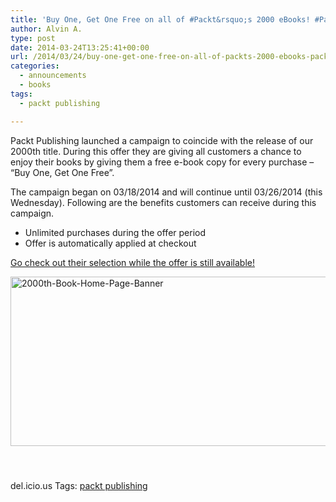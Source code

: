 ```yaml
---
title: 'Buy One, Get One Free on all of #Packt&rsquo;s 2000 eBooks! #Packt2k'
author: Alvin A.
type: post
date: 2014-03-24T13:25:41+00:00
url: /2014/03/24/buy-one-get-one-free-on-all-of-packts-2000-ebooks-packt2k/
categories:
  - announcements
  - books
tags:
  - packt publishing

---
```

Packt Publishing launched a campaign to coincide with the release of our 2000th title. During this offer they are giving all customers a chance to enjoy their books by giving them a free e-book copy for every purchase &#8211; &#8220;Buy One, Get One Free&#8221;.

The campaign began on 03/18/2014 and will continue until 03/26/2014 (this Wednesday). Following are the benefits customers can receive during this campaign.

  * Unlimited purchases during the offer period
  * Offer is automatically applied at checkout

[Go check out their selection while the offer is still available!][1]

[<img loading="lazy" decoding="async" title="2000th-Book-Home-Page-Banner" style="border-top: 0px; border-right: 0px; background-image: none; border-bottom: 0px; padding-top: 0px; padding-left: 0px; margin: 0px 0px 10px; border-left: 0px; display: inline; padding-right: 0px" border="0" alt="2000th-Book-Home-Page-Banner" src="/wp-content/uploads/2014/03/2000th-Book-Home-Page-Banner.png" width="644" height="271" />][1]

&nbsp;

<div id="scid:0767317B-992E-4b12-91E0-4F059A8CECA8:c40e89b6-a203-4569-8a4e-5e1525a5459d" class="wlWriterEditableSmartContent" style="float: none; padding-bottom: 0px; padding-top: 0px; padding-left: 0px; margin: 0px; display: inline; padding-right: 0px">
  del.icio.us Tags: <a href="http://del.icio.us/popular/packt+publishing" rel="tag">packt publishing</a>
</div>

 [1]: http://bit.ly/1j26nPN